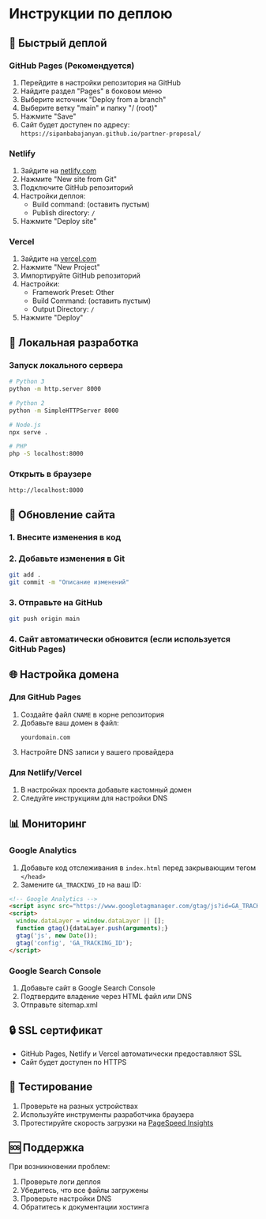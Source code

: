 # Инструкции по деплою

## 🚀 Быстрый деплой

### GitHub Pages (Рекомендуется)
1. Перейдите в настройки репозитория на GitHub
2. Найдите раздел "Pages" в боковом меню
3. Выберите источник "Deploy from a branch"
4. Выберите ветку "main" и папку "/ (root)"
5. Нажмите "Save"
6. Сайт будет доступен по адресу: `https://sipanbabajanyan.github.io/partner-proposal/`

### Netlify
1. Зайдите на [netlify.com](https://netlify.com)
2. Нажмите "New site from Git"
3. Подключите GitHub репозиторий
4. Настройки деплоя:
   - Build command: (оставить пустым)
   - Publish directory: `/`
5. Нажмите "Deploy site"

### Vercel
1. Зайдите на [vercel.com](https://vercel.com)
2. Нажмите "New Project"
3. Импортируйте GitHub репозиторий
4. Настройки:
   - Framework Preset: Other
   - Build Command: (оставить пустым)
   - Output Directory: `/`
5. Нажмите "Deploy"

## 🔧 Локальная разработка

### Запуск локального сервера
```bash
# Python 3
python -m http.server 8000

# Python 2
python -m SimpleHTTPServer 8000

# Node.js
npx serve .

# PHP
php -S localhost:8000
```

### Открыть в браузере
```
http://localhost:8000
```

## 📝 Обновление сайта

### 1. Внесите изменения в код
### 2. Добавьте изменения в Git
```bash
git add .
git commit -m "Описание изменений"
```

### 3. Отправьте на GitHub
```bash
git push origin main
```

### 4. Сайт автоматически обновится (если используется GitHub Pages)

## 🌐 Настройка домена

### Для GitHub Pages
1. Создайте файл `CNAME` в корне репозитория
2. Добавьте ваш домен в файл:
   ```
   yourdomain.com
   ```
3. Настройте DNS записи у вашего провайдера

### Для Netlify/Vercel
1. В настройках проекта добавьте кастомный домен
2. Следуйте инструкциям для настройки DNS

## 📊 Мониторинг

### Google Analytics
1. Добавьте код отслеживания в `index.html` перед закрывающим тегом `</head>`
2. Замените `GA_TRACKING_ID` на ваш ID:
```html
<!-- Google Analytics -->
<script async src="https://www.googletagmanager.com/gtag/js?id=GA_TRACKING_ID"></script>
<script>
  window.dataLayer = window.dataLayer || [];
  function gtag(){dataLayer.push(arguments);}
  gtag('js', new Date());
  gtag('config', 'GA_TRACKING_ID');
</script>
```

### Google Search Console
1. Добавьте сайт в Google Search Console
2. Подтвердите владение через HTML файл или DNS
3. Отправьте sitemap.xml

## 🔒 SSL сертификат
- GitHub Pages, Netlify и Vercel автоматически предоставляют SSL
- Сайт будет доступен по HTTPS

## 📱 Тестирование
1. Проверьте на разных устройствах
2. Используйте инструменты разработчика браузера
3. Протестируйте скорость загрузки на [PageSpeed Insights](https://pagespeed.web.dev/)

## 🆘 Поддержка
При возникновении проблем:
1. Проверьте логи деплоя
2. Убедитесь, что все файлы загружены
3. Проверьте настройки DNS
4. Обратитесь к документации хостинга
